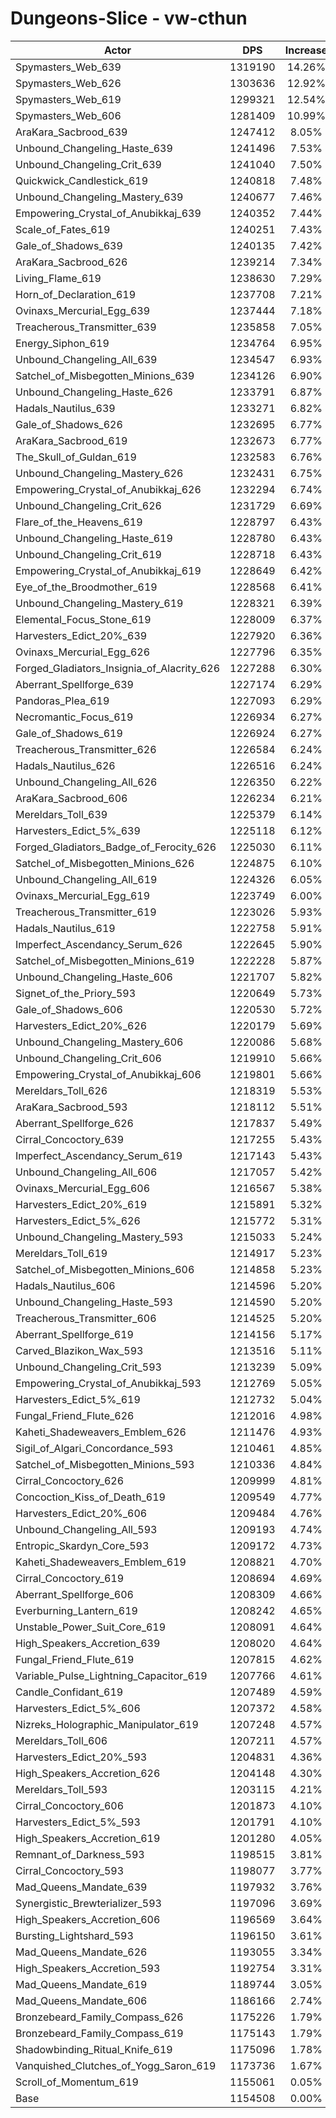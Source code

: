 # Dungeons-Slice - vw-cthun
| Actor | DPS | Increase |
|---|:---:|:---:|
|Spymasters_Web_639|1319190|14.26%|
|Spymasters_Web_626|1303636|12.92%|
|Spymasters_Web_619|1299321|12.54%|
|Spymasters_Web_606|1281409|10.99%|
|AraKara_Sacbrood_639|1247412|8.05%|
|Unbound_Changeling_Haste_639|1241496|7.53%|
|Unbound_Changeling_Crit_639|1241040|7.50%|
|Quickwick_Candlestick_619|1240818|7.48%|
|Unbound_Changeling_Mastery_639|1240677|7.46%|
|Empowering_Crystal_of_Anubikkaj_639|1240352|7.44%|
|Scale_of_Fates_619|1240251|7.43%|
|Gale_of_Shadows_639|1240135|7.42%|
|AraKara_Sacbrood_626|1239214|7.34%|
|Living_Flame_619|1238630|7.29%|
|Horn_of_Declaration_619|1237708|7.21%|
|Ovinaxs_Mercurial_Egg_639|1237444|7.18%|
|Treacherous_Transmitter_639|1235858|7.05%|
|Energy_Siphon_619|1234764|6.95%|
|Unbound_Changeling_All_639|1234547|6.93%|
|Satchel_of_Misbegotten_Minions_639|1234126|6.90%|
|Unbound_Changeling_Haste_626|1233791|6.87%|
|Hadals_Nautilus_639|1233271|6.82%|
|Gale_of_Shadows_626|1232695|6.77%|
|AraKara_Sacbrood_619|1232673|6.77%|
|The_Skull_of_Guldan_619|1232583|6.76%|
|Unbound_Changeling_Mastery_626|1232431|6.75%|
|Empowering_Crystal_of_Anubikkaj_626|1232294|6.74%|
|Unbound_Changeling_Crit_626|1231729|6.69%|
|Flare_of_the_Heavens_619|1228797|6.43%|
|Unbound_Changeling_Haste_619|1228780|6.43%|
|Unbound_Changeling_Crit_619|1228718|6.43%|
|Empowering_Crystal_of_Anubikkaj_619|1228649|6.42%|
|Eye_of_the_Broodmother_619|1228568|6.41%|
|Unbound_Changeling_Mastery_619|1228321|6.39%|
|Elemental_Focus_Stone_619|1228009|6.37%|
|Harvesters_Edict_20%_639|1227920|6.36%|
|Ovinaxs_Mercurial_Egg_626|1227796|6.35%|
|Forged_Gladiators_Insignia_of_Alacrity_626|1227288|6.30%|
|Aberrant_Spellforge_639|1227174|6.29%|
|Pandoras_Plea_619|1227093|6.29%|
|Necromantic_Focus_619|1226934|6.27%|
|Gale_of_Shadows_619|1226924|6.27%|
|Treacherous_Transmitter_626|1226584|6.24%|
|Hadals_Nautilus_626|1226516|6.24%|
|Unbound_Changeling_All_626|1226350|6.22%|
|AraKara_Sacbrood_606|1226234|6.21%|
|Mereldars_Toll_639|1225379|6.14%|
|Harvesters_Edict_5%_639|1225118|6.12%|
|Forged_Gladiators_Badge_of_Ferocity_626|1225030|6.11%|
|Satchel_of_Misbegotten_Minions_626|1224875|6.10%|
|Unbound_Changeling_All_619|1224326|6.05%|
|Ovinaxs_Mercurial_Egg_619|1223749|6.00%|
|Treacherous_Transmitter_619|1223026|5.93%|
|Hadals_Nautilus_619|1222758|5.91%|
|Imperfect_Ascendancy_Serum_626|1222645|5.90%|
|Satchel_of_Misbegotten_Minions_619|1222228|5.87%|
|Unbound_Changeling_Haste_606|1221707|5.82%|
|Signet_of_the_Priory_593|1220649|5.73%|
|Gale_of_Shadows_606|1220530|5.72%|
|Harvesters_Edict_20%_626|1220179|5.69%|
|Unbound_Changeling_Mastery_606|1220086|5.68%|
|Unbound_Changeling_Crit_606|1219910|5.66%|
|Empowering_Crystal_of_Anubikkaj_606|1219801|5.66%|
|Mereldars_Toll_626|1218319|5.53%|
|AraKara_Sacbrood_593|1218112|5.51%|
|Aberrant_Spellforge_626|1217837|5.49%|
|Cirral_Concoctory_639|1217255|5.43%|
|Imperfect_Ascendancy_Serum_619|1217143|5.43%|
|Unbound_Changeling_All_606|1217057|5.42%|
|Ovinaxs_Mercurial_Egg_606|1216567|5.38%|
|Harvesters_Edict_20%_619|1215891|5.32%|
|Harvesters_Edict_5%_626|1215772|5.31%|
|Unbound_Changeling_Mastery_593|1215033|5.24%|
|Mereldars_Toll_619|1214917|5.23%|
|Satchel_of_Misbegotten_Minions_606|1214858|5.23%|
|Hadals_Nautilus_606|1214596|5.20%|
|Unbound_Changeling_Haste_593|1214590|5.20%|
|Treacherous_Transmitter_606|1214525|5.20%|
|Aberrant_Spellforge_619|1214156|5.17%|
|Carved_Blazikon_Wax_593|1213516|5.11%|
|Unbound_Changeling_Crit_593|1213239|5.09%|
|Empowering_Crystal_of_Anubikkaj_593|1212769|5.05%|
|Harvesters_Edict_5%_619|1212732|5.04%|
|Fungal_Friend_Flute_626|1212016|4.98%|
|Kaheti_Shadeweavers_Emblem_626|1211476|4.93%|
|Sigil_of_Algari_Concordance_593|1210461|4.85%|
|Satchel_of_Misbegotten_Minions_593|1210336|4.84%|
|Cirral_Concoctory_626|1209999|4.81%|
|Concoction_Kiss_of_Death_619|1209549|4.77%|
|Harvesters_Edict_20%_606|1209484|4.76%|
|Unbound_Changeling_All_593|1209193|4.74%|
|Entropic_Skardyn_Core_593|1209172|4.73%|
|Kaheti_Shadeweavers_Emblem_619|1208821|4.70%|
|Cirral_Concoctory_619|1208694|4.69%|
|Aberrant_Spellforge_606|1208309|4.66%|
|Everburning_Lantern_619|1208242|4.65%|
|Unstable_Power_Suit_Core_619|1208091|4.64%|
|High_Speakers_Accretion_639|1208020|4.64%|
|Fungal_Friend_Flute_619|1207815|4.62%|
|Variable_Pulse_Lightning_Capacitor_619|1207766|4.61%|
|Candle_Confidant_619|1207489|4.59%|
|Harvesters_Edict_5%_606|1207372|4.58%|
|Nizreks_Holographic_Manipulator_619|1207248|4.57%|
|Mereldars_Toll_606|1207211|4.57%|
|Harvesters_Edict_20%_593|1204831|4.36%|
|High_Speakers_Accretion_626|1204148|4.30%|
|Mereldars_Toll_593|1203115|4.21%|
|Cirral_Concoctory_606|1201873|4.10%|
|Harvesters_Edict_5%_593|1201791|4.10%|
|High_Speakers_Accretion_619|1201280|4.05%|
|Remnant_of_Darkness_593|1198515|3.81%|
|Cirral_Concoctory_593|1198077|3.77%|
|Mad_Queens_Mandate_639|1197932|3.76%|
|Synergistic_Brewterializer_593|1197096|3.69%|
|High_Speakers_Accretion_606|1196569|3.64%|
|Bursting_Lightshard_593|1196150|3.61%|
|Mad_Queens_Mandate_626|1193055|3.34%|
|High_Speakers_Accretion_593|1192754|3.31%|
|Mad_Queens_Mandate_619|1189744|3.05%|
|Mad_Queens_Mandate_606|1186166|2.74%|
|Bronzebeard_Family_Compass_626|1175226|1.79%|
|Bronzebeard_Family_Compass_619|1175143|1.79%|
|Shadowbinding_Ritual_Knife_619|1175096|1.78%|
|Vanquished_Clutches_of_Yogg_Saron_619|1173736|1.67%|
|Scroll_of_Momentum_619|1155061|0.05%|
|Base|1154508|0.00%|
